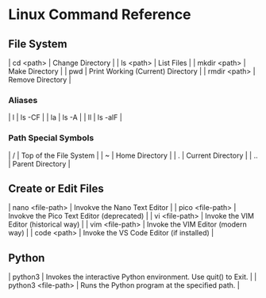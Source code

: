 # Linux Command Reference

## File System

| cd \<path\> | Change Directory |
| ls \<path\> | List Files |
| mkdir \<path\> | Make Directory |
| pwd | Print Working (Current) Directory |
| rmdir \<path\> | Remove Directory |

### Aliases

| l | ls -CF |
| la | ls -A |
| ll | ls -alF |

### Path Special Symbols

| / | Top of the File System |
| ~ | Home Directory |
| . | Current Directory |
| .. | Parent Directory |

## Create or Edit Files

| nano \<file-path\> | Invokve the Nano Text Editor |
| pico \<file-path\> | Invokve the Pico Text Editor (deprecated) |
| vi \<file-path\> | Invoke the VIM Editor (historical way) |
| vim \<file-path\> | Invoke the VIM Editor (modern way) |
| code \<path\> | Invoke the VS Code Editor (if installed) |

## Python

| python3 | Invokes the interactive Python environment. Use quit() to Exit. |
| python3 \<file-path\> | Runs the Python program at the specified path. |
